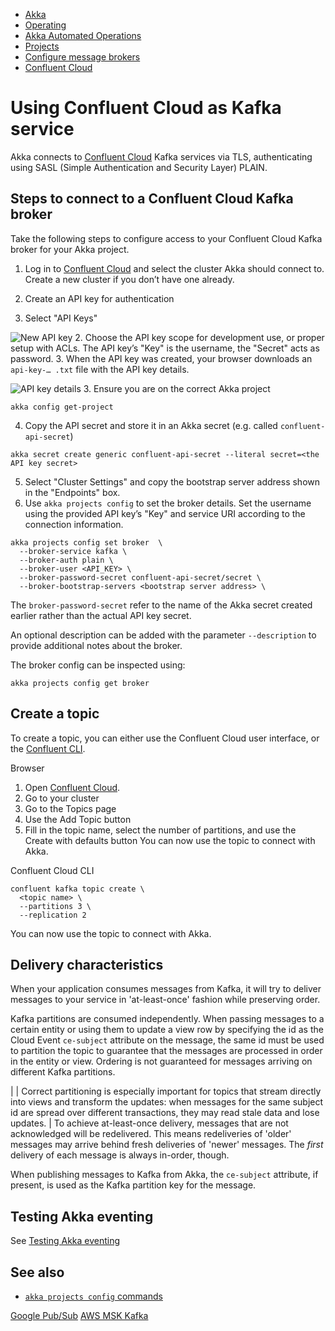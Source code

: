 <!-- <nav> -->
- [Akka](../../index.html)
- [Operating](../index.html)
- [Akka Automated Operations](../akka-platform.html)
- [Projects](index.html)
- [Configure message brokers](message-brokers.html)
- [Confluent Cloud](broker-confluent.html)

<!-- </nav> -->

# Using Confluent Cloud as Kafka service

Akka connects to [Confluent Cloud](https://confluent.cloud/) Kafka services via TLS, authenticating using SASL (Simple Authentication and Security Layer) PLAIN.

## <a href="about:blank#_steps_to_connect_to_a_confluent_cloud_kafka_broker"></a> Steps to connect to a Confluent Cloud Kafka broker

Take the following steps to configure access to your Confluent Cloud Kafka broker for your Akka project.

1. Log in to [Confluent Cloud](https://confluent.cloud/) and select the cluster Akka should connect to. Create a new cluster if you don’t have one already.
2. Create an API key for authentication

  1. Select "API Keys"

![New API key](../_images/confluent-api-key-new.png)
  2. Choose the API key scope for development use, or proper setup with ACLs. The API key’s "Key" is the username, the "Secret" acts as password.
  3. When the API key was created, your browser downloads an `api-key-…​ .txt` file with the API key details.

![API key details](../_images/confluent-api-key-details.png)
3. Ensure you are on the correct Akka project

```command
akka config get-project
```
4. Copy the API secret and store it in an Akka secret (e.g. called `confluent-api-secret`)

```command
akka secret create generic confluent-api-secret --literal secret=<the API key secret>
```
5. Select "Cluster Settings" and copy the bootstrap server address shown in the "Endpoints" box.
6. Use `akka projects config` to set the broker details. Set the username using the provided API key’s "Key" and service URI according to the connection information.

```command
akka projects config set broker  \
  --broker-service kafka \
  --broker-auth plain \
  --broker-user <API_KEY> \
  --broker-password-secret confluent-api-secret/secret \
  --broker-bootstrap-servers <bootstrap server address> \
```
The `broker-password-secret` refer to the name of the Akka secret created earlier rather than the actual API key secret.

An optional description can be added with the parameter `--description` to provide additional notes about the broker.

The broker config can be inspected using:

```command
akka projects config get broker
```

## <a href="about:blank#_create_a_topic"></a> Create a topic

To create a topic, you can either use the Confluent Cloud user interface, or the [Confluent CLI](https://docs.confluent.io/confluent-cli/current/overview.html).

Browser
1. Open [Confluent Cloud](https://confluent.cloud/).
2. Go to your cluster
3. Go to the Topics page
4. Use the Add Topic button
5. Fill in the topic name, select the number of partitions, and use the Create with defaults button
You can now use the topic to connect with Akka.

Confluent Cloud CLI
```command
confluent kafka topic create \
  <topic name> \
  --partitions 3 \
  --replication 2
```
You can now use the topic to connect with Akka.

## <a href="about:blank#_delivery_characteristics"></a> Delivery characteristics

When your application consumes messages from Kafka, it will try to deliver messages to your service in 'at-least-once' fashion while preserving order.

Kafka partitions are consumed independently. When passing messages to a certain entity or using them to update a view row by specifying the id as the Cloud Event `ce-subject` attribute on the message, the same id must be used to partition the topic to guarantee that the messages are processed in order in the entity or view. Ordering is not guaranteed for messages arriving on different Kafka partitions.

|  | Correct partitioning is especially important for topics that stream directly into views and transform the updates: when messages for the same subject id are spread over different transactions, they may read stale data and lose updates. |
To achieve at-least-once delivery, messages that are not acknowledged will be redelivered. This means redeliveries of 'older' messages may arrive behind fresh deliveries of 'newer' messages. The *first* delivery of each message is always in-order, though.

When publishing messages to Kafka from Akka, the `ce-subject` attribute, if present, is used as the Kafka partition key for the message.

## <a href="about:blank#_testing_akka_eventing"></a> Testing Akka eventing

See [Testing Akka eventing](message-brokers.html#_testing)

## <a href="about:blank#_see_also"></a> See also

- <a href="../../reference/cli/akka-cli/akka_projects_config.html#_see_also">`akka projects config` commands</a>

<!-- <footer> -->
<!-- <nav> -->
[Google Pub/Sub](broker-google-pubsub.html) [AWS MSK Kafka](broker-aws-msk.html)
<!-- </nav> -->

<!-- </footer> -->

<!-- <aside> -->

<!-- </aside> -->